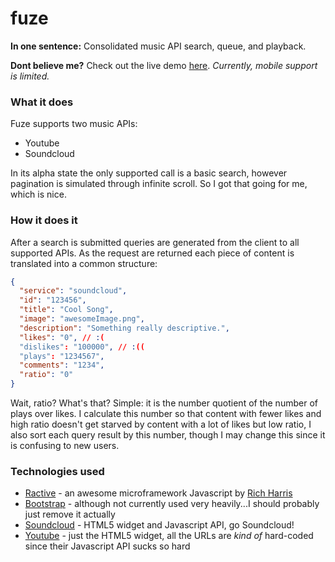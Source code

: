 fuze
====

**In one sentence:** Consolidated music API search, queue, and playback.

**Dont believe me?** Check out the live demo [here](http://fuze.dayoftheduck.com). *Currently, mobile support is limited.*

### What it does

Fuze supports two music APIs:
+ Youtube
+ Soundcloud

In its alpha state the only supported call is a basic search, however pagination is simulated through infinite scroll. So I got that going for me, which is nice.

### How it does it

After a search is submitted queries are generated from the client to all supported APIs. As the request are returned each piece of content is translated into a common structure:
```json
{
  "service": "soundcloud",
  "id": "123456",
  "title": "Cool Song",
  "image": "awesomeImage.png",
  "description": "Something really descriptive.",
  "likes": "0", // :(
  "dislikes": "100000", // :((
  "plays": "1234567",
  "comments": "1234",
  "ratio": "0"
}

```
Wait, ratio? What's that? Simple: it is the number quotient of the number of plays over likes. I calculate this number so that content with fewer likes and high ratio doesn't get starved by content with a lot of likes but low ratio, I also sort each query result by this number, though I may change this since it is confusing to new users.

### Technologies used
+ [Ractive](http://www.ractivejs.org/) - an awesome microframework Javascript by [Rich Harris](https://github.com/Rich-Harris)
+ [Bootstrap](http://getbootstrap.com/) - although not currently used very heavily...I should probably just remove it actually
+ [Soundcloud](http://developers.soundcloud.com/) - HTML5 widget and Javascript API, go Soundcloud!
+ [Youtube](https://developers.google.com/youtube/) - just the HTML5 widget, all the URLs are *kind of* hard-coded since their Javascript API sucks so hard
